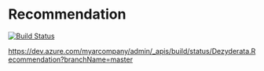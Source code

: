 # Recommendation
[![Build Status](https://dev.azure.com/myarcompany/admin/_apis/build/status/Dezyderata.Recommendation?branchName=master)](https://dev.azure.com/myarcompany/admin/_build/latest?definitionId=2&branchName=master)

https://dev.azure.com/myarcompany/admin/_apis/build/status/Dezyderata.Recommendation?branchName=master
